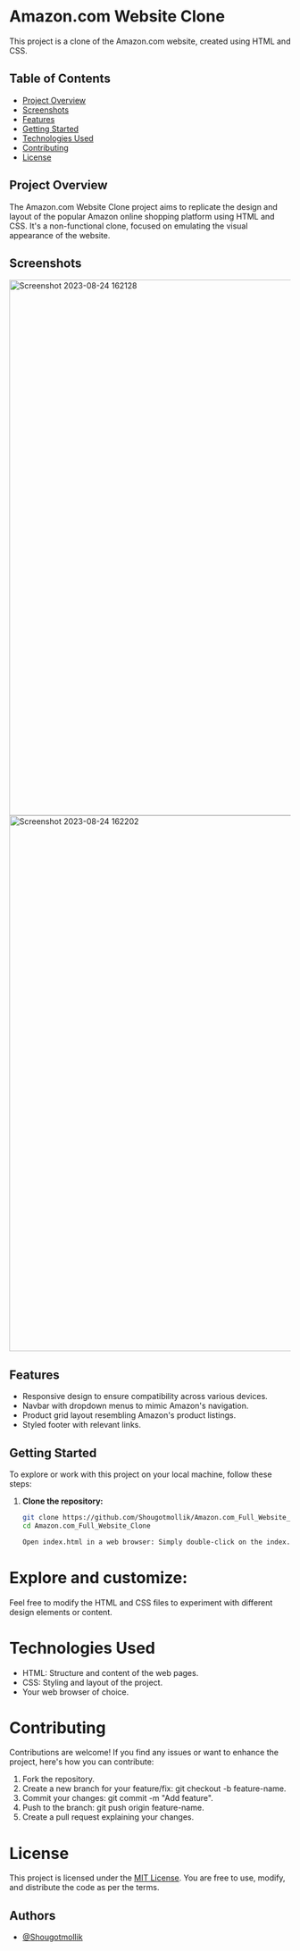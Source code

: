 # Amazon.com Website Clone

This project is a clone of the Amazon.com website, created using HTML and CSS.

## Table of Contents

- [Project Overview](#project-overview)
- [Screenshots](#screenshots)
- [Features](#features)
- [Getting Started](#getting-started)
- [Technologies Used](#technologies-used)
- [Contributing](#contributing)
- [License](#license)

## Project Overview

The Amazon.com Website Clone project aims to replicate the design and layout of the popular Amazon online shopping platform using HTML and CSS. It's a non-functional clone, focused on emulating the visual appearance of the website.

## Screenshots
<img width="960" alt="Screenshot 2023-08-24 162128" src="https://github.com/Shougotmollik/Amazon.com_Full_Website_Clone/assets/113712457/1a8a7efa-38bb-429d-8b2a-00695b1b892a">

<img width="960" alt="Screenshot 2023-08-24 162202" src="https://github.com/Shougotmollik/Amazon.com_Full_Website_Clone/assets/113712457/9128b3db-ea26-4e3f-bc79-f02314db476b">


## Features

- Responsive design to ensure compatibility across various devices.
- Navbar with dropdown menus to mimic Amazon's navigation.
- Product grid layout resembling Amazon's product listings.
- Styled footer with relevant links.

## Getting Started

To explore or work with this project on your local machine, follow these steps:

1. **Clone the repository:**

   ```bash
   git clone https://github.com/Shougotmollik/Amazon.com_Full_Website_Clone
   cd Amazon.com_Full_Website_Clone

   Open index.html in a web browser: Simply double-click on the index.html file to open it in your default web browser.

# Explore and customize:
Feel free to modify the HTML and CSS files to experiment with different design elements or content.

# Technologies Used
<ul>
<li>HTML: Structure and content of the web pages.</li>
<li>CSS: Styling and layout of the project.</li>
<li>Your web browser of choice.</li>
</ul>

# Contributing
Contributions are welcome! If you find any issues or want to enhance the project, here's how you can contribute:
<ol type="1">  
<li>Fork the repository.</li>
<li>Create a new branch for your feature/fix: git checkout -b feature-name.</li>
<li>Commit your changes: git commit -m "Add feature".</li>
<li>Push to the branch: git push origin feature-name.</li>
<li>Create a pull request explaining your changes.</li>
</ol>

# License
This project is licensed under the <a href="https://">MIT License</a>. You are free to use, modify, and distribute the code as per the terms.

## Authors

- [@Shougotmollik](https://www.github.com/Shougotmollik)



